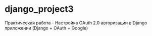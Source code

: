 # django_project3
Практическая работа - Настройка OAuth 2.0 авторизации в Django приложении (Django + OAuth + Google)
